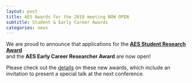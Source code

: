 ```yaml
---
layout: post
title: AES Awards for the 2019 meeting NOW OPEN
subtitle: Student & Early Career Awards
categories: news
---
```


We are proud to announce that applications for the 
**[AES Student Research Award](http://ausevo.github.io/docs/AES_Student_Research_Award.docx)**  
and  the **AES Early Career Researcher Award** are now open! 

Please check out the [details](http://ausevo.com/prizes/) on these new awards, which include an invitation to present a special talk at the next conference.
